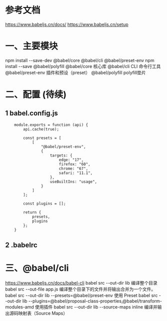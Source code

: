# 参考文档
https://www.babeljs.cn/docs/
https://www.babeljs.cn/setup

# 一、主要模块
npm install --save-dev @babel/core @babel/cli @babel/preset-env
npm install --save @babel/polyfill
@babel/core 核心库
@babel/cli  CLI 命令行工具
@babel/preset-env 插件和预设（preset）
@babel/polyfill  polyfill垫片

# 二、配置 (待续)
## 1 babel.config.js
```
    module.exports = function (api) {
        api.cache(true);

        const presets = [
            [
                "@babel/preset-env",
                {
                    targets: {
                        edge: "17",
                        firefox: "60",
                        chrome: "67",
                        safari: "11.1",
                    },
                    useBuiltIns: "usage",
                }
            ]
        ];

        const plugins = [];

        return {
            presets,
            plugins
        };
    }
```
## 2 .babelrc

# 三、@babel/cli
https://www.babeljs.cn/docs/babel-cli
babel src --out-dir lib  编译整个目录
babel src --out-file app.js 编译整个目录下的文件并将输出合并为一个文件。
babel src --out-dir lib --presets=@babel/preset-env 使用 Preset
babel src --out-dir lib --plugins=@babel/proposal-class-properties,@babel/transform-modules-amd 使用插件
babel src --out-dir lib --source-maps inline 编译并输出源码映射表（Source Maps）